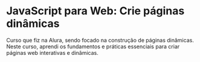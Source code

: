 <h1>JavaScript para Web: Crie páginas dinâmicas</h1>
Curso que fiz na Alura, sendo focado na construção de páginas dinâmicas. Neste curso, aprendi os fundamentos e práticas essenciais para criar páginas web interativas e dinâmicas.
